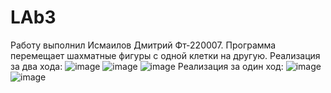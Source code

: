 # LAb3
Работу выполнил Исмаилов Дмитрий Фт-220007. Программа перемещает шахматные фигуры с одной клетки на другую.
Реализация за два хода:
![image](https://github.com/Dmitrij228Ismailov/LAb3/assets/146659406/71bacd8d-47fb-4e7f-8dff-091be5117625)
![image](https://github.com/Dmitrij228Ismailov/LAb3/assets/146659406/5c574a73-7e8c-411b-8b75-eeebb7dc88ab)
![image](https://github.com/Dmitrij228Ismailov/LAb3/assets/146659406/0edc4904-12a6-4961-9520-16953ce9cdff)
Реализация за один ход:
![image](https://github.com/Dmitrij228Ismailov/LAb3/assets/146659406/35f11d97-c5ea-40d0-8d5e-8ac1a3868f9b)
![image](https://github.com/Dmitrij228Ismailov/LAb3/assets/146659406/4e63561f-af2e-4f2a-88fc-04c8f32c7491)

